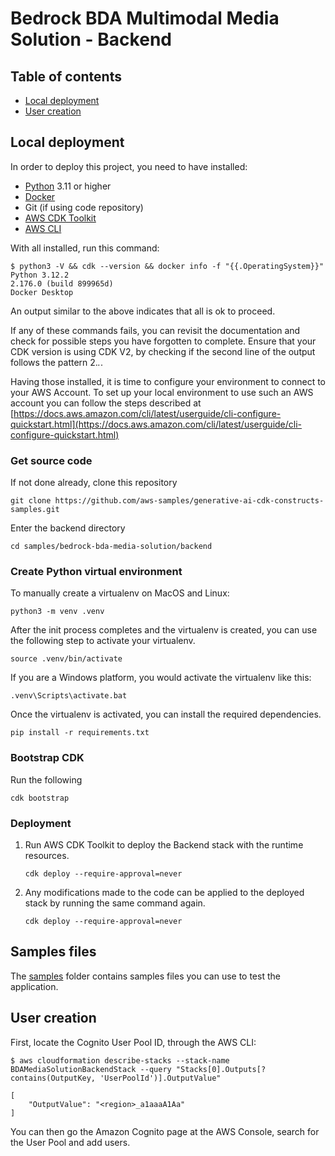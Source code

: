 # Bedrock BDA Multimodal Media Solution - Backend

## Table of contents

- [Local deployment](#local-deployment)
- [User creation](#user-creation)

## Local deployment

In order to deploy this project, you need to have installed:

- [Python](https://www.python.org/downloads/) 3.11 or higher
- [Docker](https://docs.docker.com/engine/install/)
- Git (if using code repository)
- [AWS CDK Toolkit](https://docs.aws.amazon.com/cdk/v2/guide/cli.html)
- [AWS CLI](https://docs.aws.amazon.com/cli/latest/userguide/install-cliv2.html)

With all installed, run this command:

```shell
$ python3 -V && cdk --version && docker info -f "{{.OperatingSystem}}"
Python 3.12.2
2.176.0 (build 899965d)
Docker Desktop
```

An output similar to the above indicates that all is ok to proceed.

If any of these commands fails, you can revisit the documentation and check for possible steps you have forgotten to complete.
Ensure that your CDK version is using CDK V2, by checking if the second line of the output follows the pattern 2.*.*.

Having those installed, it is time to configure your environment to connect to your AWS Account.
To set up your local environment to use such an AWS account you can follow the steps described at [https://docs.aws.amazon.com/cli/latest/userguide/cli-configure-quickstart.html](https://docs.aws.amazon.com/cli/latest/userguide/cli-configure-quickstart.html)

### Get source code

If not done already, clone this repository

```shell
git clone https://github.com/aws-samples/generative-ai-cdk-constructs-samples.git
```

Enter the backend directory

```shell
cd samples/bedrock-bda-media-solution/backend
```

### Create Python virtual environment

To manually create a virtualenv on MacOS and Linux:

```shell
python3 -m venv .venv
```

After the init process completes and the virtualenv is created, you can use the following
step to activate your virtualenv.

```shell
source .venv/bin/activate
```

If you are a Windows platform, you would activate the virtualenv like this:

```shell
.venv\Scripts\activate.bat
```

Once the virtualenv is activated, you can install the required dependencies.

```shell
pip install -r requirements.txt
```

### Bootstrap CDK

Run the following

```shell
cdk bootstrap
```

### Deployment

1. Run AWS CDK Toolkit to deploy the Backend stack with the runtime resources.

    ```shell
    cdk deploy --require-approval=never
    ```

2. Any modifications made to the code can be applied to the deployed stack by running the same command again.

    ```shell
    cdk deploy --require-approval=never
    ```

## Samples files

The [samples](./samples/) folder contains samples files you can use to test the application.

## User creation

First, locate the Cognito User Pool ID, through the AWS CLI:

```shell
$ aws cloudformation describe-stacks --stack-name BDAMediaSolutionBackendStack --query "Stacks[0].Outputs[?contains(OutputKey, 'UserPoolId')].OutputValue"

[
    "OutputValue": "<region>_a1aaaA1Aa"
]
```

You can then go the Amazon Cognito page at the AWS Console, search for the User Pool and add users.